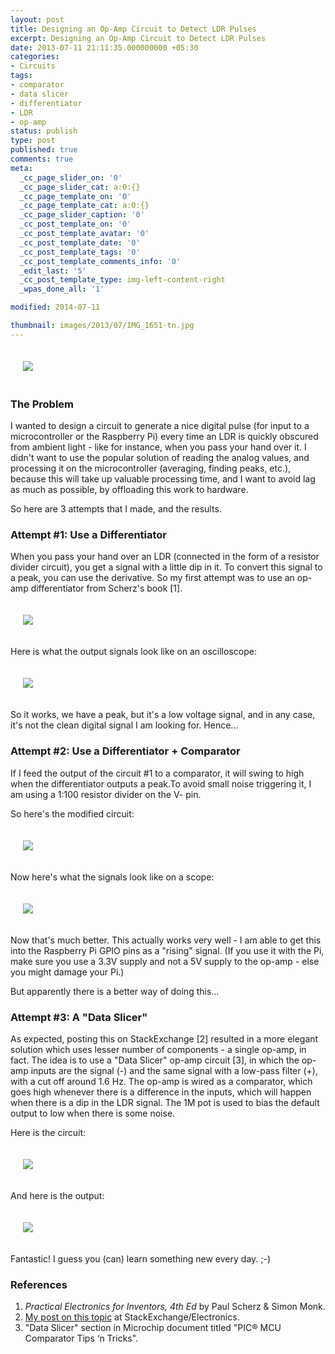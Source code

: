 ```yaml
---
layout: post
title: Designing an Op-Amp Circuit to Detect LDR Pulses
excerpt: Designing an Op-Amp Circuit to Detect LDR Pulses
date: 2013-07-11 21:11:35.000000000 +05:30
categories:
- Circuits
tags:
- comparator
- data slicer
- differentiator
- LDR
- op-amp
status: publish
type: post
published: true
comments: true
meta:
  _cc_page_slider_on: '0'
  _cc_page_slider_cat: a:0:{}
  _cc_page_template_on: '0'
  _cc_page_template_cat: a:0:{}
  _cc_page_slider_caption: '0'
  _cc_post_template_on: '0'
  _cc_post_template_avatar: '0'
  _cc_post_template_date: '0'
  _cc_post_template_tags: '0'
  _cc_post_template_comments_info: '0'
  _edit_last: '5'
  _cc_post_template_type: img-left-content-right
  _wpas_done_all: '1'

modified: 2014-07-11

thumbnail: images/2013/07/IMG_1651-tn.jpg
---
```

<p style="padding: 20px;">
<img src="{{ site.baseurl }}/images/2013/07/IMG_1651.jpg"/>
</p>
<h3>The Problem</h3>
<p>I wanted to design a circuit to generate a nice digital pulse (for input to a microcontroller or the Raspberry Pi) every time an LDR is quickly obscured from ambient light - like for instance, when you pass your hand over it. I didn't want to use the popular solution of reading the analog values, and processing it on the microcontroller (averaging, finding peaks, etc.), because this will take up valuable processing time, and I want to avoid lag as much as possible, by offloading this work to hardware.</p>
<p>So here are 3 attempts that I made, and the results.</p>
<p><!--more--></p>
<h3>Attempt #1: Use a Differentiator</h3>
<p>When you pass your hand over an LDR (connected in the form of a resistor divider circuit), you get a signal with a little dip in it. To convert this signal to a peak, you can use the derivative. So my first attempt was to use an op-amp differentiator from Scherz's book [1]. </p>

<p style="padding: 20px;">
<img src="{{ site.baseurl }}/images/2013/07/IMG_1648.jpg"/>
</p>
<p>Here is what the output signals look like on an oscilloscope: </p>

<p style="padding: 20px;">
<img src="{{ site.baseurl }}/images/2013/07/IMG_1645.jpg"/>
</p>
<p>So it works, we have a peak, but it's a low voltage signal, and in any case, it's not the clean digital signal I am looking for. Hence...</p>
<h3>Attempt #2: Use a Differentiator + Comparator</h3>
<p>If I feed the output of the circuit #1 to a comparator, it will swing to high when the differentiator outputs a peak.To avoid small noise triggering it, I am using a 1:100 resistor divider on the V- pin.</p>
<p>So here's the modified circuit:</p>

<p style="padding: 20px;">
<img src="{{ site.baseurl }}/images/2013/07/IMG_1654.jpg" />
</p>

<p>Now here's what the signals look like on a scope:</p>
<p style="padding: 20px;">
<img src="{{ site.baseurl }}/images/2013/07/IMG_1649.jpg"/>
</p>
<p>Now that's much better. This actually works very well - I am able to get this into the Raspberry Pi GPIO pins as a "rising" signal. (If you use it with the Pi, make sure you use a 3.3V supply and not a 5V supply to the op-amp - else you might damage your Pi.)</p>
<p>But apparently there is a better way of doing this...</p>
<h3>Attempt #3: A "Data Slicer"</h3>
<p>As expected, posting this on StackExchange [2] resulted in a more elegant solution which uses lesser number of components - a single op-amp, in fact. The idea is to use a "Data Slicer" op-amp circuit [3], in which the op-amp inputs are the signal (-) and the same signal with a low-pass filter (+), with a cut off around 1.6 Hz. The op-amp is wired as a comparator, which goes high whenever there is a difference in the inputs, which will happen when there is a dip in the LDR signal. The 1M pot is used to bias the default output to low when there is some noise.</p>
<p>Here is the circuit:</p>
<p style="padding: 20px;">
<img src="{{ site.baseurl }}/images/2013/07/IMG_1655.jpg"/>
</p>
<p>And here is the output:</p>
<p style="padding: 20px;">
<img src="{{ site.baseurl }}/images/2013/07/IMG_1651.jpg" />
</p>
<p>Fantastic! I guess you (can) learn something new every day. ;-)</p>
<h3>References</h3>
<ol>
<li>
<em>Practical Electronics for Inventors, 4th Ed</em> by Paul Scherz & Simon Monk.
</li>
<li>
<a href="http://electronics.stackexchange.com/questions/75512/designing-an-op-amp-circuit-to-generate-a-digital-pulse-from-ldr">My post on this topic</a> at StackExchange/Electronics.
</li>
<li>
"Data Slicer" section in Microchip document titled "PIC® MCU Comparator Tips ‘n Tricks".
</li>
</ol>
